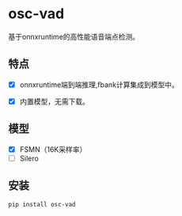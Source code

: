 # osc-vad
基于onnxruntime的高性能语音端点检测。


## 特点
- [x] onnxruntime端到端推理,fbank计算集成到模型中。
- [x] 内置模型，无需下载。


## 模型

- [x] FSMN（16K采样率）
- [ ] Silero

## 安装
```shell
pip install osc-vad
```